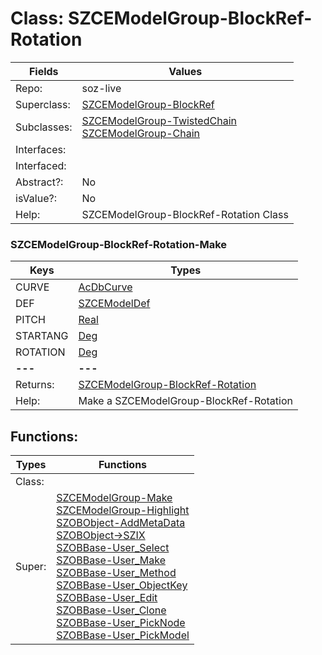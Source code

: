 
# Class:	SZCEModelGroup-BlockRef-Rotation

| Fields | Values |
| --------- | --------- |
| Repo: | soz-live |
| Superclass: | [SZCEModelGroup-BlockRef](SZCEModelGroup-BlockRef.html) |
| Subclasses: | [SZCEModelGroup-TwistedChain](SZCEModelGroup-TwistedChain.html) <br> [SZCEModelGroup-Chain](SZCEModelGroup-Chain.html) |
| Interfaces: |  |
| Interfaced: |  |
| Abstract?: | No |
| isValue?: | No |
| Help: | SZCEModelGroup-BlockRef-Rotation Class |

### SZCEModelGroup-BlockRef-Rotation-Make

| Keys | Types |
| --------- | --------- |
| CURVE | [AcDbCurve](AcDbCurve.html) |
| DEF | [SZCEModelDef](SZCEModelDef.html) |
| PITCH | [Real](Real.html) |
| STARTANG | [Deg](Deg.html) |
| ROTATION | [Deg](Deg.html) |
| **---** | **---** |
| Returns: | [SZCEModelGroup-BlockRef-Rotation](SZCEModelGroup-BlockRef-Rotation.html) |
| Help: | Make a SZCEModelGroup-BlockRef-Rotation |


## Functions:

| Types | Functions |
| --------- | --------- |
| Class: |  |
| Super: | [SZCEModelGroup-Make](SZCEModelGroup.html) <br> [SZCEModelGroup-Highlight](SZCEModelGroup.html) <br> [SZOBObject-AddMetaData](SZOBObject.html) <br> [SZOBObject->SZIX](SZOBObject.html) <br> [SZOBBase-User_Select](SZOBBase.html) <br> [SZOBBase-User_Make](SZOBBase.html) <br> [SZOBBase-User_Method](SZOBBase.html) <br> [SZOBBase-User_ObjectKey](SZOBBase.html) <br> [SZOBBase-User_Edit](SZOBBase.html) <br> [SZOBBase-User_Clone](SZOBBase.html) <br> [SZOBBase-User_PickNode](SZOBBase.html) <br> [SZOBBase-User_PickModel](SZOBBase.html) |


